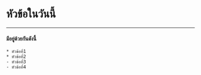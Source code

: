 # หัวข้อในวันนี้
---

#### มีอยู่ด้วยกันดังนี้
	* หัวข้อที่1
	* หัวข้อที่2
	- หัวข้อที่3
	- หัวข้อที่4 